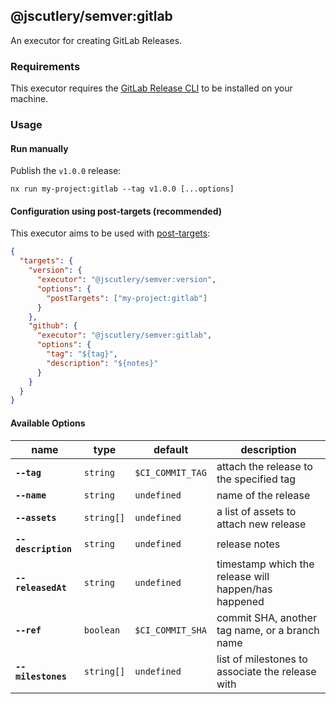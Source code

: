 ## @jscutlery/semver:gitlab

An executor for creating GitLab Releases.

### Requirements

This executor requires the [GitLab Release CLI](https://gitlab.com/gitlab-org/release-cli/) to be installed on your machine.

### Usage

#### Run manually

Publish the `v1.0.0` release:

```
nx run my-project:gitlab --tag v1.0.0 [...options]
```

#### Configuration using post-targets (recommended)

This executor aims to be used with [post-targets](https://github.com/jscutlery/semver#post-targets):

```json
{
  "targets": {
    "version": {
      "executor": "@jscutlery/semver:version",
      "options": {
        "postTargets": ["my-project:gitlab"]
      }
    },
    "github": {
      "executor": "@jscutlery/semver:gitlab",
      "options": {
        "tag": "${tag}",
        "description": "${notes}"
      }
    }
  }
}
```

#### Available Options

| name                | type       | default          | description                                          |
| ------------------- | ---------- | ---------------- | ---------------------------------------------------- |
| **`--tag`**         | `string`   | `$CI_COMMIT_TAG` | attach the release to the specified tag              |
| **`--name`**        | `string`   | `undefined`      | name of the release                                  |
| **`--assets`**      | `string[]` | `undefined`      | a list of assets to attach new release               |
| **`--description`** | `string`   | `undefined`      | release notes                                        |
| **`--releasedAt`**  | `string`   | `undefined`      | timestamp which the release will happen/has happened |
| **`--ref`**         | `boolean`  | `$CI_COMMIT_SHA` | commit SHA, another tag name, or a branch name       |
| **`--milestones`**  | `string[]` | `undefined`      | list of milestones to associate the release with     |
